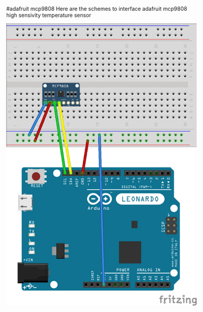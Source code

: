 #adafruit mcp9808
Here are the schemes to interface adafruit mcp9808 high sensivity temperature sensor

![arduino leonardo](/mcp9808/arduino-mcp9808_bb.png)